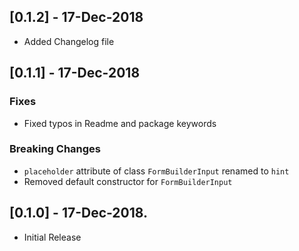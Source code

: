 ## [0.1.2] - 17-Dec-2018
* Added Changelog file

## [0.1.1] - 17-Dec-2018
### Fixes 
* Fixed typos in Readme and package keywords

### Breaking Changes
* `placeholder` attribute of class `FormBuilderInput` renamed to `hint`
* Removed default constructor for `FormBuilderInput`

## [0.1.0] - 17-Dec-2018.
* Initial Release